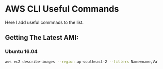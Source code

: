 # AWS CLI Useful Commands
Here I add useful commnads to the list.

## Getting The Latest AMI:
### Ubuntu 16.04
```bash
aws ec2 describe-images --region ap-southeast-2 --filters Name=name,Values=ubuntu/images/hvm-ssd/ubuntu-xenial-16.04-amd64*  --query 'Images[*].[ImageId,CreationDate]' --output text  | sort -k2 -r  | head -n1 | cut -f1
```
